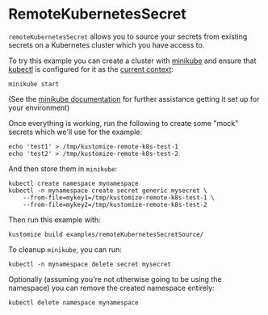 # RemoteKubernetesSecret

`remoteKubernetesSecret` allows you to source your secrets from existing secrets on a Kubernetes cluster which you have access to.

To try this example you can create a cluster with [minikube][0] and ensure that [kubectl][1] is configured for it as the [current context][2]:

```shell
minikube start
```

(See the [minikube documentation][0] for further assistance getting it set up for your environment)

Once everything is working, run the following to create some "mock" secrets which we'll use for the example:

```shell
echo 'test1' > /tmp/kustomize-remote-k8s-test-1
echo 'test2' > /tmp/kustomize-remote-k8s-test-2
```

And then store them in `minikube`:

```shell
kubectl create namespace mynamespace
kubectl -n mynamespace create secret generic mysecret \
    --from-file=mykey1=/tmp/kustomize-remote-k8s-test-1 \
    --from-file=mykey2=/tmp/kustomize-remote-k8s-test-2
```

Then run this example with:

```shell
kustomize build examples/remoteKubernetesSecretSource/
```

To cleanup `minikube`, you can run:

```shell
kubectl -n mynamespace delete secret mysecret
```

Optionally (assuming you're not otherwise going to be using the namespace) you can remove the created namespace entirely:

```shell
kubectl delete namespace mynamespace
```

[0]:https://kubernetes.io/docs/tasks/tools/install-minikube/
[1]:https://kubernetes.io/docs/tasks/tools/install-kubectl/
[2]:https://kubernetes.io/docs/tasks/access-application-cluster/configure-access
